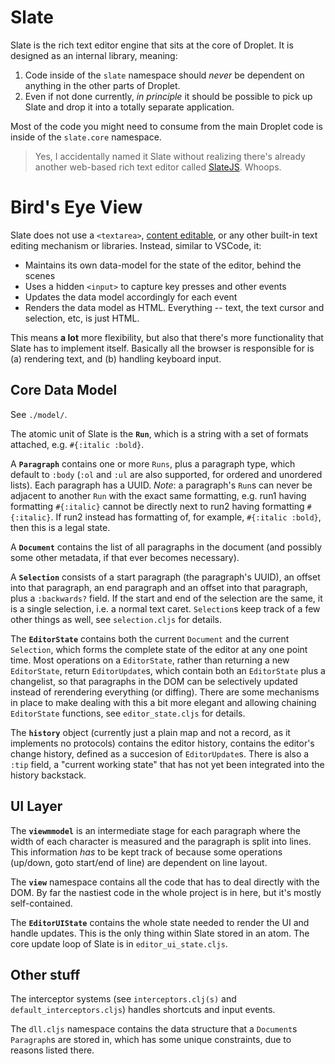 # Slate

Slate is the rich text editor engine that sits at the core of Droplet. It is designed as an internal library, meaning:

1. Code inside of the `slate` namespace should *never* be dependent on anything in the other parts of Droplet.
2. Even if not done currently, _in principle_ it should be possible to pick up Slate and drop it into a totally separate application.

Most of the code you might need to consume from the main Droplet code is inside of the `slate.core` namespace.

> Yes, I accidentally named it Slate without realizing there's already another web-based rich text editor called [SlateJS](https://github.com/ianstormtaylor/slate). Whoops.

# Bird's Eye View

Slate does not use a `<textarea>`, [content editable](https://developer.mozilla.org/en-US/docs/Web/Guide/HTML/Editable_content), or any other built-in text editing mechanism or libraries. Instead, similar to VSCode, it:

- Maintains its own data-model for the state of the editor, behind the scenes
- Uses a hidden `<input>` to capture key presses and other events
- Updates the data model accordingly for each event
- Renders the data model as HTML. Everything -- text, the text cursor and selection, etc, is just HTML.

This means __a lot__ more flexibility, but also that there's more functionality that Slate has to implement itself. Basically all the browser is responsible for is (a) rendering text, and (b) handling keyboard input.

## Core Data Model

See `./model/`.

The atomic unit of Slate is the __`Run`__, which is a string with a set of formats attached, e.g. `#{:italic :bold}`.

A __`Paragraph`__ contains one or more `Runs`, plus a paragraph type, which default to `:body` (`:ol` and `:ul` are also supported, for ordered and unordered lists). Each paragraph has a UUID. _Note_: a paragraph's `Run`s can never be adjacent to another `Run` with the exact same formatting, e.g. run1 having formatting `#{:italic}` cannot be directly next to run2 having formatting `#{:italic}`. If run2 instead has formatting of, for example, `#{:italic :bold}`, then this is a legal state.

A __`Document`__ contains the list of all paragraphs in the document (and possibly some other metadata, if that ever becomes necessary).

A __`Selection`__ consists of a start paragraph (the paragraph's UUID), an offset into that paragraph, an end paragraph and an offset into that paragraph, plus a `:backwards?` field. If the start and end of the selection are the same, it is a single selection, i.e. a normal text caret. `Selection`s keep track of a few other things as well, see `selection.cljs` for details.

The __`EditorState`__ contains both the current `Document` and the current `Selection`, which forms the complete state of the editor at any one point time. Most operations on a `EditorState`, rather than returning a new `EditorState`, return `EditorUpdate`s, which contain both an `EditorState` plus a changelist, so that paragraphs in the DOM can be selectively updated instead of rerendering everything (or diffing). There are some mechanisms in place to make dealing with this a bit more elegant and allowing chaining `EditorState` functions, see `editor_state.cljs` for details.

The __`history`__ object (currently just a plain map and not a record, as it implements no protocols) contains the editor history, contains the editor's change history, defined as a succesion of `EditorUpdate`s. There is also a `:tip` field, a "current working state" that has not yet been integrated into the history backstack.

## UI Layer

The __`viewmmodel`__ is an intermediate stage for each paragraph where the width of each character is measured and the paragraph is split into lines. This information _has_ to be kept track of because some operations (up/down, goto start/end of line) are dependent on line layout.

The __`view`__ namespace contains all the code that has to deal directly with the DOM. By far the nastiest code in the whole project is in here, but it's mostly self-contained.

The __`EditorUIState`__ contains the whole state needed to render the UI and handle updates. This is the only thing within Slate stored in an atom. The core update loop of Slate is in `editor_ui_state.cljs`.

## Other stuff

The interceptor systems (see `interceptors.clj(s)` and `default_interceptors.cljs`) handles shortcuts and input events.

The `dll.cljs` namespace contains the data structure that a `Document`s `Paragraph`s are stored in, which has some unique constraints, due to reasons listed there.
